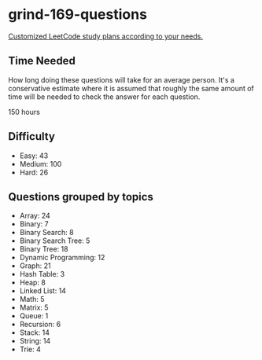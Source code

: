 # grind-169-questions
[Customized LeetCode study plans according to your needs.](https://www.techinterviewhandbook.org/grind75?weeks=26&hours=6)


## Time Needed

How long doing these questions will take for an average person. It's a conservative estimate where it is assumed that roughly the same amount of time will be needed to check the answer for each question.

150 hours

## Difficulty
* Easy: 43
* Medium: 100
* Hard: 26

## Questions grouped by topics
* Array: 24
* Binary: 7
* Binary Search: 8
* Binary Search Tree: 5
* Binary Tree: 18
* Dynamic Programming: 12
* Graph: 21
* Hash Table: 3
* Heap: 8
* Linked List: 14
* Math: 5
* Matrix: 5
* Queue: 1
* Recursion: 6
* Stack: 14
* String: 14
* Trie: 4
